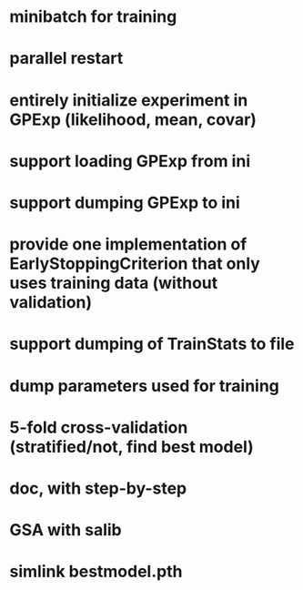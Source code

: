 # minibatch for training
# parallel restart
# entirely initialize experiment in GPExp (likelihood, mean, covar)
# support loading GPExp from ini
# support dumping GPExp to ini
# provide one implementation of EarlyStoppingCriterion that only uses training data (without validation)
# support dumping of TrainStats to file
# dump parameters used for training
# 5-fold cross-validation (stratified/not, find best model)
# doc, with step-by-step
# GSA with salib
# simlink bestmodel.pth
